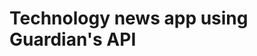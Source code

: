 # Technology news app using Guardian's API

<!-- http://content.guardianapis.com/technology?api-key=test -->

